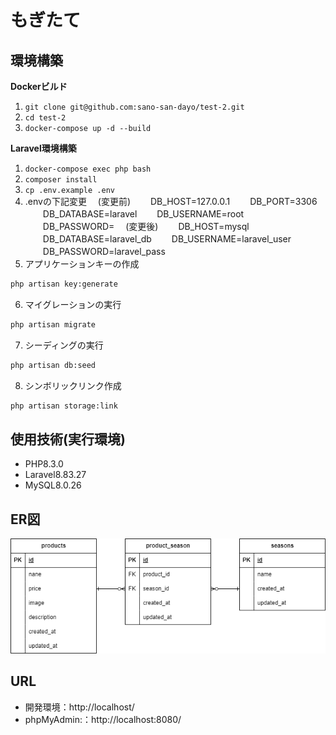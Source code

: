 # もぎたて

## 環境構築
**Dockerビルド**
1. `git clone git@github.com:sano-san-dayo/test-2.git`
2. `cd test-2`
3. `docker-compose up -d --build`


**Laravel環境構築**
1. `docker-compose exec php bash`
2. `composer install`
3. `cp .env.example .env`
4. .envの下記変更
　(変更前)
　　DB_HOST=127.0.0.1
　　DB_PORT=3306
　　DB_DATABASE=laravel
　　DB_USERNAME=root
　　DB_PASSWORD=
　(変更後)
　　DB_HOST=mysql
　　DB_DATABASE=laravel_db
　　DB_USERNAME=laravel_user
　　DB_PASSWORD=laravel_pass
5. アプリケーションキーの作成
``` bash
php artisan key:generate
```
6. マイグレーションの実行
``` bash
php artisan migrate
```
7. シーディングの実行
``` bash
php artisan db:seed
```
8. シンボリックリンク作成
``` bash
php artisan storage:link
```

## 使用技術(実行環境)
- PHP8.3.0
- Laravel8.83.27
- MySQL8.0.26

## ER図
![alt](ER.png)

## URL
- 開発環境：http://localhost/
- phpMyAdmin:：http://localhost:8080/
